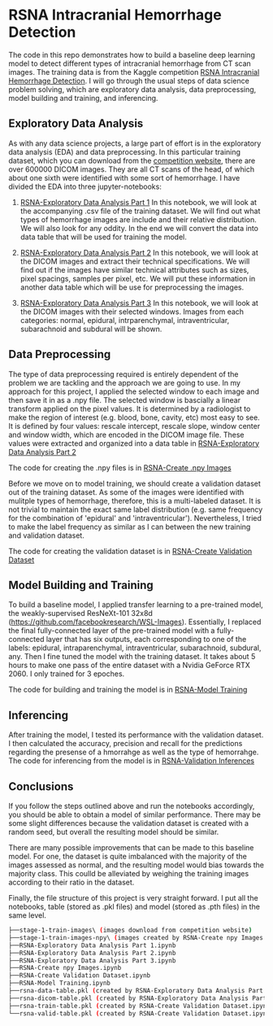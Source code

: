 # RSNA Intracranial Hemorrhage Detection

The code in this repo demonstrates how to build a baseline deep learning model to detect different types of intracranial hemorrhage from CT scan images. The training data is from the Kaggle competition [RSNA Intracranial Hemorrhage Detection](https://www.kaggle.com/c/rsna-intracranial-hemorrhage-detection/). I will go through the usual steps of data science problem solving, which are exploratory data analysis, data preprocessing, model building and training, and inferencing.

## Exploratory Data Analysis

As with any data science projects, a large part of effort is in the exploratory data analysis (EDA) and data preprocessing. In this particular training dataset, which you can download from the [competition website](https://www.kaggle.com/c/rsna-intracranial-hemorrhage-detection/), there are over 600000 DICOM images. They are all CT scans of the head, of which about one sixth were identified with some sort of hemorrhage. I have divided the EDA into three jupyter-notebooks:

1. [RSNA-Exploratory Data Analysis Part 1](https://github.com/takmanman/RSNA-Intercranial-Hemorrhage-Detection/blob/master/RSNA-Exploratory%20Data%20Analysis%20Part%201.ipynb) In this notebook, we will look at the accompanying .csv file of the training dataset. We will find out what types of hemorrhage images are include and their relative distribution. We will also look for any oddity. In the end we will convert the data into data table that will be used for training the model.

2. [RSNA-Exploratory Data Analysis Part 2](https://github.com/takmanman/RSNA-Intercranial-Hemorrhage-Detection/blob/master/RSNA-Exploratory%20Data%20Analysis%20Part%202.ipynb) In this notebook, we will look at the DICOM images and extract their technical specifications. We will find out if the images have similar technical attributes such as sizes, pixel spacings, samples per pixel, etc. We will put these information in another data table which will be use for preprocessing the images.

3. [RSNA-Exploratory Data Analysis Part 3](https://github.com/takmanman/RSNA-Intercranial-Hemorrhage-Detection/blob/master/RSNA-Exploratory%20Data%20Analysis%20Part%203.ipynb) In this notebook, we will look at the DICOM images with their selected windows. Images from each categories: normal, epidural, intrparenchymal, intraventricular, subarachnoid and subdural will be shown.

## Data Preprocessing

The type of data preprocessing required is entirely dependent of the problem we are tackling and the approach we are going to use. In my approach for this project, I applied the selected window to each image and then save it in as a .npy file. The selected window is bascially a linear transform applied on the pixel values. It is determined by a radiologist to make the region of interest (e.g. blood, bone, cavity, etc) most easy to see. It is defined by four values: rescale intercept, rescale slope, window center and window width, which are encoded in the DICOM image file. These values were extracted and organized into a data table in [RSNA-Exploratory Data Analysis Part 2](https://github.com/takmanman/RSNA-Intercranial-Hemorrhage-Detection/blob/master/RSNA-Exploratory%20Data%20Analysis%20Part%202.ipynb)

The code for creating the .npy files is in [RSNA-Create .npy Images](https://github.com/takmanman/RSNA-Intracranial-Hemorrhage-Detection/blob/master/RSNA-Create%20npy%20Images.ipynb)

Before we move on to model training, we should create a validation dataset out of the training dataset. As some of the images were identified with mulitple types of hemorrhage, therefore, this is a multi-labeled dataset.  It is not trivial to maintain the exact same label distribution (e.g. same frequency for the combination of 'epidural' and 'intraventricular'). Nevertheless, I tried to make the label frequency as similar as I can between the new training and validation dataset.

The code for creating the validation dataset is in [RSNA-Create Validation Dataset](https://github.com/takmanman/RSNA-Intracranial-Hemorrhage-Detection/blob/master/RSNA-Create%20Validation%20Dataset.ipynb)

## Model Building and Training

To build a baseline model, I applied transfer learning to a pre-trained model, the weakly-supervised ResNeXt-101 32x8d (https://github.com/facebookresearch/WSL-Images). Essentially, I replaced the final fully-connected layer of the pre-trained model with a fully-connected layer that has six outputs, each corresponding to one of the labels: epidural, intraparenchymal, intraventricular, subarachnoid, subdural, any. Then I fine tuned the model with the training dataset. It takes about 5 hours to make one pass of the entire dataset with a Nvidia GeForce RTX 2060. I only trained for 3 epoches.

The code for building and training the model is in [RSNA-Model Training](https://github.com/takmanman/RSNA-Intracranial-Hemorrhage-Detection/blob/master/RSNA-Model%20Training.ipynb)

## Inferencing

After training the model, I tested its performance with the validation dataset. I then calculated the accuracy, precision and recall for the predictions regarding the presense of a hmorrahge as well as the type of hemorrahge. The code for inferencing from the model is in [RSNA-Validation Inferences](https://github.com/takmanman/RSNA-Intracranial-Hemorrhage-Detection/blob/master/RSNA-Validation%20Inferences.ipynb)

## Conclusions

If you follow the steps outlined above and run the notebooks accordingly, you should be able to obtain a model of similar performance. There may be some slight differences because the validation dataset is created with a random seed, but overall the resulting model should be similar.

There are many possible improvements that can be made to this baseline model. For one, the dataset is quite imbalanced with the majority of the images assessed as normal, and the resulting model would bias towards the majority class. This coulld be alleviated by weighing the training images according to their ratio in the dataset.

Finally, the file structure of this project is very straight forward. I put all the notebooks, table (stored as .pkl files) and model (stored as .pth files) in the same level.

```bash
├──stage-1-train-images\ (images download from competition website)
├──stage-1-train-images-npy\ (images created by RSNA-Create npy Images.ipynb)
├──RSNA-Exploratory Data Analysis Part 1.ipynb
├──RSNA-Exploratory Data Analysis Part 2.ipynb
├──RSNA-Exploratory Data Analysis Part 3.ipynb 	
├──RSNA-Create npy Images.ipynb
├──RSNA-Create Validation Dataset.ipynb
├──RSNA-Model Training.ipynb
├──rsna-data-table.pkl (created by RSNA-Exploratory Data Analysis Part 1.ipynb)
├──rsna-dicom-table.pkl (created by RSNA-Exploratory Data Analysis Part 2.ipynb)
├──rsna-train-table.pkl (created by RSNA-Create Validation Dataset.ipynb)
└──rsna-valid-table.pkl (created by RSNA-Create Validation Dataset.ipynb)
```
